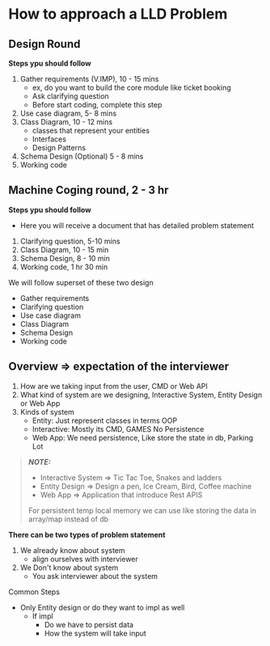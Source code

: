 # How to approach a LLD Problem

## Design Round
**Steps ypu should follow**
1. Gather requirements (V.IMP), 10 - 15 mins
    - ex, do you want to build the core module like ticket booking
    - Ask clarifying question
    - Before start coding, complete this step
2. Use case diagram, 5- 8 mins
3. Class Diagram, 10 - 12 mins
    - classes that represent your entities
    - Interfaces
    - Design Patterns
4. Schema Design (Optional) 5 - 8 mins
5. Working code


## Machine Coging round, 2 - 3 hr
**Steps ypu should follow**
- Here you will receive a document that has detailed problem statement
1. Clarifying question, 5-10 mins
2. Class Diagram, 10 - 15 min
3. Schema Design, 8 - 10 min
4. Working code, 1 hr 30 min



We will follow superset of these two design

- Gather requirements
- Clarifying question
- Use case diagram
- Class Diagram
- Schema Design
- Working code


## Overview => expectation of the interviewer
1. How are we taking input from the user, CMD or Web API
2. What kind of system are we designing, Interactive System, Entity Design or Web App
3. Kinds of system
    - Entity: Just represent classes in terms OOP
    - Interactive: Mostly its CMD, GAMES No Persistence
    - Web App: We need persistence, Like store the state in db, Parking Lot

> **_NOTE:_**
> - Interactive System => Tic Tac Toe, Snakes and ladders
> - Entity Design => Design a pen, Ice Cream, Bird, Coffee machine
> - Web App => Application that introduce Rest APIS
>
> For persistent temp local memory we can use like storing the data in array/map instead of db


**There can be two types of problem statement**
1. We already know about system
    - align ourselves with interviewer
2. We Don't know about system
    - You ask interviewer about the system

Common Steps
- Only Entity design or do they want to impl as well
    - If impl
        - Do we have to persist data
        - How the system will take input

    